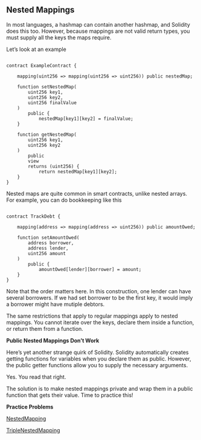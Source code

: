 ## Nested Mappings

In most languages, a hashmap can contain another hashmap, and Solidity does this too. However, because mappings are not valid return types, you must supply all the keys the maps require.

Let’s look at an example

```solidity

contract ExampleContract {

    mapping(uint256 => mapping(uint256 => uint256)) public nestedMap;

    function setNestedMap(
        uint256 key1, 
        uint256 key2, 
        uint256 finalValue
    ) 
        public {
            nestedMap[key1][key2] = finalValue;
    }

    function getNestedMap(
        uint256 key1, 
        uint256 key2
    ) 
        public 
        view 
        returns (uint256) {
            return nestedMap[key1][key2];
    }
}

```

Nested maps are quite common in smart contracts, unlike nested arrays. For example, you can do bookkeeping like this

```solidity

contract TrackDebt {

    mapping(address => mapping(address => uint256)) public amountOwed;

    function setAmountOwed(
        address borrower, 
        address lender, 
        uint256 amount
    ) 
        public {
            amountOwed[lender][borrower] = amount;
    }
}

```

Note that the order matters here. In this construction, one lender can have several borrowers. If we had set borrower to be the first key, it would imply a borrower might have mutiple debtors.

The same restrictions that apply to regular mappings apply to nested mappings. You cannot iterate over the keys, declare them inside a function, or return them from a function.

**Public Nested Mappings Don’t Work**

Here’s yet another strange quirk of Solidity. Solidity automatically creates getting functions for variables when you declare them as public. However, the public getter functions allow you to supply the necessary arguments.

Yes. You read that right.

The solution is to make nested mappings private and wrap them in a public function that gets their value. Time to practice this!

**Practice Problems**

[NestedMapping](https://github.com/RareSkills/Solidity-Exercises/tree/main/NestedMapping)

[TripleNestedMapping](https://github.com/RareSkills/Solidity-Exercises/tree/main/TripleNestedMapping)
